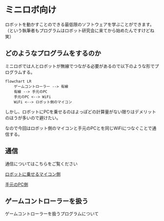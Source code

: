 # ミニロボ向け

ロボットを動かすことのできる最低限のソフトウェアを学ぶことができます。（という執筆者もプログラムはロボット研究会に来てから始めたんですけどね笑）


## どのようなプログラムをするのか
ミニロボでは人とロボットが無線でつながる必要があるので以下のような形でプログラムする。
```mermaid
flowchart LR
    ゲームコントローラー --> 有線
    有線 --> 手元のPC
    手元のPC <--> WiFi
    WiFi <--> ロボット側のマイコン
```

しかし、ロボットにPCを乗せるのはよっぽどの計算量がない限りはデメリットのほうが多いので避けたい。

なので今回はロボット側のマイコンと手元のPCとを同じWiFiにつなぐことで通信する。

## 通信
通信についてはこちらをご覧ください

[ロボットに乗せるマイコン側](./esp32_udp.md)

[手元のPC側](./rust_udp.md)

## ゲームコントローラーを扱う
ゲームコントローラーを扱うプログラムについて


